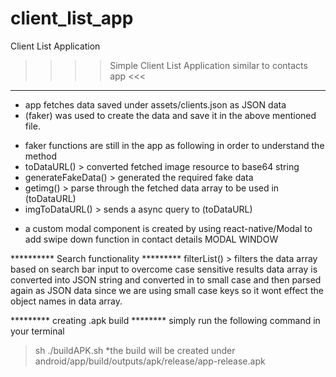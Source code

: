 # client_list_app
Client List Application

>>>> Simple Client List Application similar to contacts app <<<

***
* app fetches data saved under assets/clients.json as JSON data
* (faker) was used to create the data and save it in the above mentioned file.
- faker functions are still in the app as following in order to understand the method
- toDataURL() > converted fetched image resource to base64 string
- generateFakeData() > generated the required fake data
- getimg() > parse through the fetched data array to be used in (toDataURL)
- imgToDataURL() > sends a async query to (toDataURL)

* a custom modal component is created by using react-native/Modal to add swipe down function in contact details MODAL WINDOW


********** Search functionality *********
filterList() > filters the data array based on search bar input
to overcome case sensitive results data array is converted into JSON string and converted in to small case
and then parsed again as JSON data
since we are using small case keys so it wont effect the object names in data array.


********* creating .apk build ********
simply run the following command in your terminal
> sh ./buildAPK.sh
*the build will be created under android/app/build/outputs/apk/release/app-release.apk
